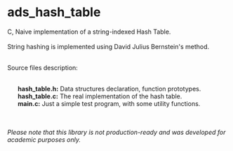 # ads_hash_table
C, Naive implementation of a string-indexed Hash Table.<br>
<br>String hashing is implemented using David Julius Bernstein's method.

<br>Source files description:<br>
<ul>
  <br><b>hash_table.h:</b> Data structures declaration, function prototypes.
  <br><b>hash_table.c:</b> The real implementation of the hash table. 
  <br><b>main.c:</b> Just a simple test program, with some utility functions.
</ul>

<br><br><i>Please note that this library is not production-ready and was developed for academic purposes only.</i>
